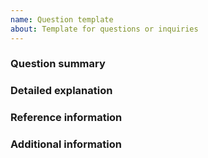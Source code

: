 ```yaml
---
name: Question template
about: Template for questions or inquiries
---
```


### Question summary
<!-- Provide a concise description of your question or inquiry -->

### Detailed explanation
<!-- Provide a detailed explanation of your question or inquiry. Include code examples and error messages if applicable -->

### Reference information
<!-- List any relevant links or reference materials, if applicable -->

### Additional information
<!-- Include any other information related to the question, if applicable -->
